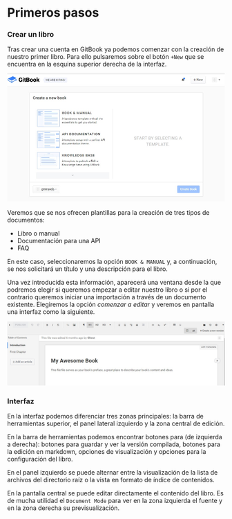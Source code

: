 # Primeros pasos

### Crear un libro

Tras crear una cuenta en GitBook ya podemos comenzar con la creación de nuestro primer libro. Para ello pulsaremos sobre el botón `+New` que se encuentra en la esquina superior derecha de la interfaz.

![Crear nuevo libro](/assets/crear_libro.jpg)

Veremos que se nos ofrecen plantillas para la creación de tres tipos de documentos: 
* Libro o manual
* Documentación para una API
* FAQ

En este caso, seleccionaremos la opción `BOOK & MANUAL` y, a continuación, se nos solicitará un título y una descripción para el libro.

Una vez introducida esta información, aparecerá una ventana desde la que podremos elegir si queremos empezar a editar nuestro libro o si por el contrario queremos iniciar una importación a través de un documento existente. Elegiremos la opción _comenzar a editar_ y veremos en pantalla una interfaz como la siguiente. 

![Editar nuevo libro](/assets/nuevolibro.jpg)

### Interfaz 

En la interfaz podemos diferenciar tres zonas principales: la barra de herramientas superior, el panel lateral izquierdo y la zona central de edición. 

En la barra de herramientas podemos encontrar botones para (de izquierda a derecha): botones para guardar y ver la versión compilada, botones para la edición en markdown, opciones de visualización y opciones para la configuración del libro.

En el panel izquierdo se puede alternar entre la visualización de la lista de archivos del directorio raíz o la vista en formato de índice de contenidos.

En la pantalla central se puede editar directamente el contenido del libro. Es de mucha utilidad el `Document Mode` para ver en la zona izquierda el fuente y en la zona derecha su previsualización.